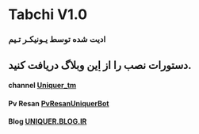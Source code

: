 # Tabchi V1.0
### ادیت شده توسط یـونیکـر تـیم

## دستورات نصب را از [این](https://UNIQUER.BLOG.IR) وبلاگ دریافت کنید.
#### channel      [Uniquer_tm](https://telegram.me/Uniquer_tm)
#### Pv Resan     [PvResanUniquerBot](https://telegram.me/PvResanUniquerBot)
#### Blog         [UNIQUER.BLOG.IR](https://UNIQUER.BLOG.IR) 


